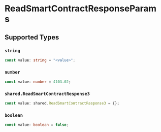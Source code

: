 # ReadSmartContractResponseParams


## Supported Types

### `string`

```typescript
const value: string = "<value>";
```

### `number`

```typescript
const value: number = 4103.02;
```

### `shared.ReadSmartContractResponse3`

```typescript
const value: shared.ReadSmartContractResponse3 = {};
```

### `boolean`

```typescript
const value: boolean = false;
```

